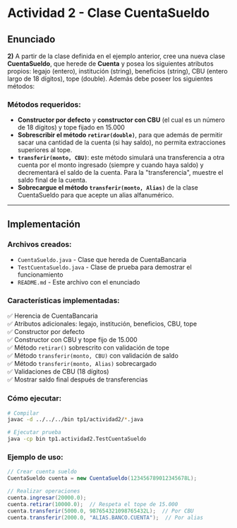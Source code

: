# Actividad 2 - Clase CuentaSueldo

## Enunciado

**2)** A partir de la clase definida en el ejemplo anterior, cree una nueva clase **CuentaSueldo**, que herede de **Cuenta** y posea los siguientes atributos propios: legajo (entero), institución (string), beneficios (string), CBU (entero largo de 18 dígitos), tope (double). Además debe poseer los siguientes métodos:

### Métodos requeridos:
- **Constructor por defecto** y **constructor con CBU** (el cual es un número de 18 dígitos) y tope fijado en 15.000
- **Sobrescribir el método `retirar(double)`**, para que además de permitir sacar una cantidad de la cuenta (si hay saldo), no permita extracciones superiores al tope.
- **`transferir(monto, CBU)`**: este método simulará una transferencia a otra cuenta por el monto ingresado (siempre y cuando haya saldo) y decrementará el saldo de la cuenta. Para la "transferencia", muestre el saldo final de la cuenta.
- **Sobrecargue el método `transferir(monto, Alias)`** de la clase CuentaSueldo para que acepte un alias alfanumérico.

---

## Implementación

### Archivos creados:
- `CuentaSueldo.java` - Clase que hereda de CuentaBancaria
- `TestCuentaSueldo.java` - Clase de prueba para demostrar el funcionamiento
- `README.md` - Este archivo con el enunciado

### Características implementadas:
✅ Herencia de CuentaBancaria  
✅ Atributos adicionales: legajo, institución, beneficios, CBU, tope  
✅ Constructor por defecto  
✅ Constructor con CBU y tope fijo de 15.000  
✅ Método `retirar()` sobrescrito con validación de tope  
✅ Método `transferir(monto, CBU)` con validación de saldo  
✅ Método `transferir(monto, Alias)` sobrecargado  
✅ Validaciones de CBU (18 dígitos)  
✅ Mostrar saldo final después de transferencias  

### Cómo ejecutar:
```bash
# Compilar
javac -d ../../../bin tp1/actividad2/*.java

# Ejecutar prueba
java -cp bin tp1.actividad2.TestCuentaSueldo
```

### Ejemplo de uso:
```java
// Crear cuenta sueldo
CuentaSueldo cuenta = new CuentaSueldo(123456789012345678L);

// Realizar operaciones
cuenta.ingresar(20000.0);
cuenta.retirar(10000.0);  // Respeta el tope de 15.000
cuenta.transferir(5000.0, 987654321098765432L);  // Por CBU
cuenta.transferir(2000.0, "ALIAS.BANCO.CUENTA");  // Por alias
```
